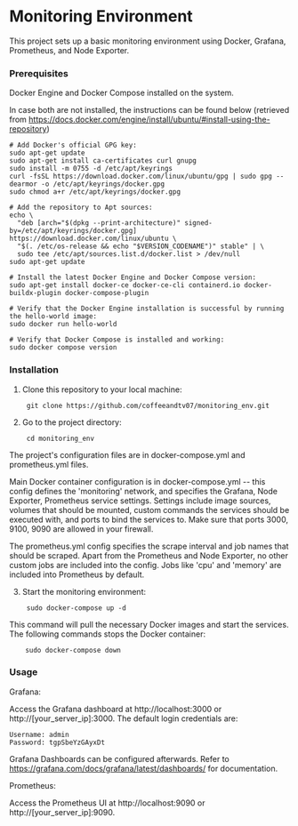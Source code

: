 # Monitoring Environment

This project sets up a basic monitoring environment using Docker, Grafana, Prometheus, and Node Exporter.

### Prerequisites

Docker Engine and Docker Compose installed on the system. 

In case both are not installed, the instructions can be found below (retrieved from https://docs.docker.com/engine/install/ubuntu/#install-using-the-repository)

    # Add Docker's official GPG key:
    sudo apt-get update
    sudo apt-get install ca-certificates curl gnupg
    sudo install -m 0755 -d /etc/apt/keyrings
    curl -fsSL https://download.docker.com/linux/ubuntu/gpg | sudo gpg --dearmor -o /etc/apt/keyrings/docker.gpg
    sudo chmod a+r /etc/apt/keyrings/docker.gpg

    # Add the repository to Apt sources:
    echo \
      "deb [arch="$(dpkg --print-architecture)" signed-by=/etc/apt/keyrings/docker.gpg] https://download.docker.com/linux/ubuntu \
      "$(. /etc/os-release && echo "$VERSION_CODENAME")" stable" | \
      sudo tee /etc/apt/sources.list.d/docker.list > /dev/null
    sudo apt-get update

    # Install the latest Docker Engine and Docker Compose version:
    sudo apt-get install docker-ce docker-ce-cli containerd.io docker-buildx-plugin docker-compose-plugin

    # Verify that the Docker Engine installation is successful by running the hello-world image:
    sudo docker run hello-world

    # Verify that Docker Compose is installed and working: 
    sudo docker compose version

### Installation

1. Clone this repository to your local machine:
      
        git clone https://github.com/coffeeandtv07/monitoring_env.git
      

2. Go to the project directory:

        cd monitoring_env

The project's configuration files are in docker-compose.yml and prometheus.yml files. 

Main Docker container configuration is in docker-compose.yml -- this config defines the 'monitoring' network, and specifies the Grafana, Node Exporter, Prometheus service settings.
Settings include image sources, volumes that should be mounted, custom commands the services should be executed with, and ports to bind the services to.
Make sure that ports 3000, 9100, 9090 are allowed in your firewall.

The prometheus.yml config specifies the scrape interval and job names that should be scraped. Apart from the Prometheus and Node Exporter, no other custom jobs are included into the config.
Jobs like 'cpu' and 'memory' are included into Prometheus by default.

3. Start the monitoring environment:

        sudo docker-compose up -d

This command will pull the necessary Docker images and start the services. The following commands stops the Docker container:

        sudo docker-compose down
        
### Usage

Grafana: 

Access the Grafana dashboard at http://localhost:3000 or http://[your_server_ip]:3000. 
The default login credentials are:

    Username: admin
    Password: tgpSbeYzGAyxDt
  
Grafana Dashboards can be configured afterwards. Refer to https://grafana.com/docs/grafana/latest/dashboards/ for documentation.

Prometheus: 

Access the Prometheus UI at http://localhost:9090 or http://[your_server_ip]:9090.

